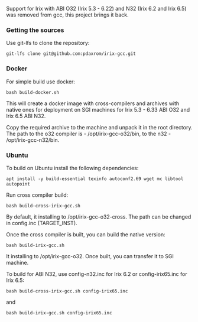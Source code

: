 Support for Irix with ABI O32 (Irix 5.3 - 6.22) and N32 (Irix 6.2 and Irix 6.5) was removed from gcc, this project brings it back.

### Getting the sources

Use git-lfs to clone the repository:

```git-lfs clone git@github.com:pdaxrom/irix-gcc.git```

### Docker

For simple build use docker:

```bash build-docker.sh```

This will create a docker image with cross-compilers and archives with native ones for deployment on SGI machines for Irix 5.3 - 6.33 ABI O32 and Irix 6.5 ABI N32.

Copy the required archive to the machine and unpack it in the root directory. The path to the o32 compiler is - /opt/irix-gcc-o32/bin, to the n32 - /opt/irix-gcc-n32/bin.

### Ubuntu

To build on Ubuntu install the following dependencies:

```apt install -y build-essential texinfo autoconf2.69 wget mc libtool autopoint```

Run cross compiler build:

```bash build-cross-irix-gcc.sh```

By default, it installing to /opt/irix-gcc-o32-cross. The path can be changed in config.inc (TARGET_INST).

Once the cross compiler is built, you can build the native version:

```bash build-irix-gcc.sh```

It installing to /opt/irix-gcc-o32. Once built, you can transfer it to SGI machine.

To build for ABI N32, use config-n32.inc for Irix 6.2 or config-irix65.inc for Irix 6.5:

```bash build-cross-irix-gcc.sh config-irix65.inc```

and

```bash build-irix-gcc.sh config-irix65.inc```
